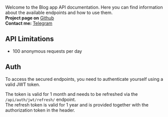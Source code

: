 Welcome to the Blog app API documentation. Here you can find information about the available endpoints and how to use them.\
**Project page on** [Github]()\
**Contact me:** [Telegram](https://t.me/gspvk)

## API Limitations
- 100 anonymous requests per day

## Auth
To access the secured endpoints, you need to authenticate yourself using a valid JWT token.

The token is valid for 1 month and needs to be refreshed via the `/api/auth/jwt/refresh/` endpoint.\
The refresh token is valid for 1 year and is provided together with the authorization token in the header.